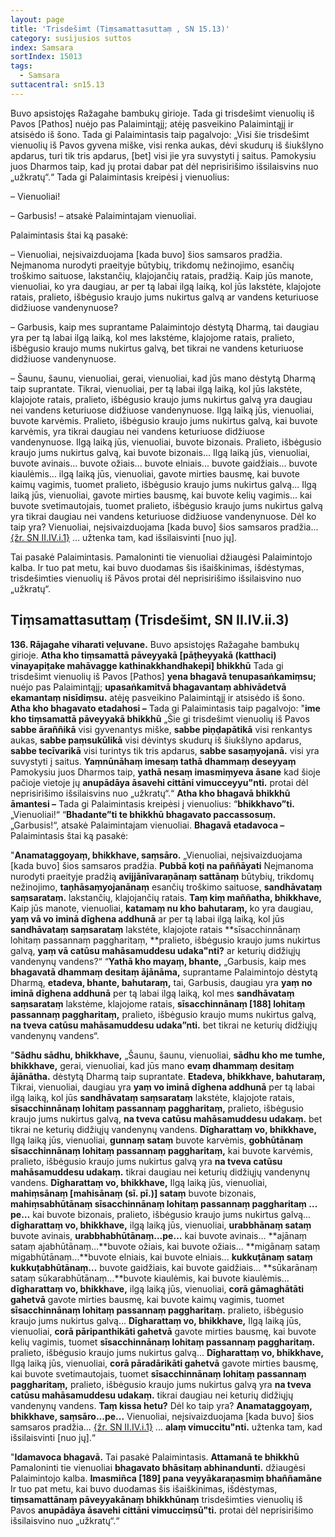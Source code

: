 ```yaml
---
layout: page
title: 'Trisdešimt (Tiṃsamattasuttaṃ , SN 15.13)'
category: susijusios suttos
index: Samsara
sortIndex: 15013
tags:
  - Samsara
suttacentral: sn15.13
---
```

Buvo apsistojęs Ražagahe bambukų girioje. Tada gi trisdešimt vienuolių iš Pavos \[Pathos] nuėjo pas Palaimintąjį; atėję pasveikino Palaimintąjį ir atsisėdo iš šono. Tada gi Palaimintasis taip pagalvojo: „Visi šie trisdešimt vienuolių iš Pavos gyvena miške, visi renka aukas, dėvi skudurų iš šiukšlyno apdarus, turi tik tris apdarus, \[bet] visi jie yra suvystyti į saitus. Pamokysiu juos Dharmos taip, kad jų protai dabar pat dėl neprisirišimo išsilaisvins nuo „užkratų“.“ Tada gi Palaimintasis kreipėsi į vienuolius:

– Vienuoliai!

– Garbusis! – atsakė Palaimintajam vienuoliai.

Palaimintasis štai ką pasakė:

– Vienuoliai, neįsivaizduojama \[kada buvo] šios samsaros pradžia. Neįmanoma nurodyti praeityje būtybių, trikdomų nežinojimo, esančių troškimo saituose, lakstančių, klajojančių ratais, pradžią. Kaip jūs manote, vienuoliai, ko yra daugiau, ar per tą labai ilgą laiką, kol jūs lakstėte, klajojote ratais, pralieto, išbėgusio kraujo jums nukirtus galvą ar vandens keturiuose didžiuose vandenynuose?

– Garbusis, kaip mes suprantame Palaimintojo dėstytą Dharmą, tai daugiau yra per tą labai ilgą laiką, kol mes lakstėme, klajojome ratais, pralieto, išbėgusio kraujo mums nukirtus galvą, bet tikrai ne vandens keturiuose didžiuose vandenynuose.

– Šaunu, šaunu, vienuoliai, gerai, vienuoliai, kad jūs mano dėstytą Dharmą taip suprantate. Tikrai, vienuoliai, per tą labai ilgą laiką, kol jūs lakstėte, klajojote ratais, pralieto, išbėgusio kraujo jums nukirtus galvą yra daugiau nei vandens keturiuose didžiuose vandenynuose. Ilgą laiką jūs, vienuoliai, buvote karvėmis. Pralieto, išbėgusio kraujo jums nukirtus galvą, kai buvote karvėmis, yra tikrai daugiau nei vandens keturiuose didžiuose vandenynuose. Ilgą laiką jūs, vienuoliai, buvote bizonais. Pralieto, išbėgusio kraujo jums nukirtus galvą, kai buvote bizonais... Ilgą laiką jūs, vienuoliai, buvote avinais... buvote ožiais... buvote elniais... buvote gaidžiais... buvote kiaulėmis... ilgą laiką jūs, vienuoliai, gavote mirties bausmę, kai buvote kaimų vagimis, tuomet pralieto, išbėgusio kraujo jums nukirtus galvą... Ilgą laiką jūs, vienuoliai, gavote mirties bausmę, kai buvote kelių vagimis... kai buvote svetimautojais, tuomet pralieto, išbėgusio kraujo jums nukirtus galvą yra tikrai daugiau nei vandens keturiuose didžiuose vandenynuose. Dėl ko taip yra? Vienuoliai, neįsivaizduojama \[kada buvo] šios samsaros pradžia... <a href="../tinakatthasuttam-zole-ir-sakeles">{žr. SN II.IV.i.1}</a> ... užtenka tam, kad išsilaisvinti \[nuo jų].

Tai pasakė Palaimintasis. Pamaloninti tie vienuoliai džiaugėsi Palaimintojo kalba. Ir tuo pat metu, kai buvo duodamas šis išaiškinimas, išdėstymas, trisdešimties vienuolių iš Pāvos protai dėl neprisirišimo išsilaisvino nuo „užkratų“.

## Tiṃsamattasuttaṃ (Trisdešimt, SN II.IV.ii.3)

**136. Rājagahe viharati veḷuvane.** Buvo apsistojęs Ražagahe bambukų girioje. **Atha kho tiṃsamattā pāveyyakā \[pāṭheyyakā (katthaci) vinayapiṭake mahāvagge kathinakkhandhakepi] bhikkhū** Tada gi trisdešimt vienuolių iš Pavos \[Pathos] **yena bhagavā tenupasaṅkamiṃsu;** nuėjo pas Palaimintąjį; **upasaṅkamitvā bhagavantaṃ abhivādetvā ekamantaṃ nisīdiṃsu.** atėję pasveikino Palaimintąjį ir atsisėdo iš šono. **Atha kho bhagavato etadahosi –** Tada gi Palaimintasis taip pagalvojo: "**ime kho tiṃsamattā pāveyyakā bhikkhū** „Šie gi trisdešimt vienuolių iš Pavos **sabbe āraññikā** visi gyvenantys miške, **sabbe piṇḍapātikā** visi renkantys aukas, **sabbe paṃsukūlikā** visi dėvintys skudurų iš šiukšlyno apdarus, **sabbe tecīvarikā** visi turintys tik tris apdarus, **sabbe sasaṃyojanā.** visi yra suvystyti į saitus. **Yaṃnūnāhaṃ imesaṃ tathā dhammaṃ deseyyaṃ** Pamokysiu juos Dharmos taip, **yathā nesaṃ imasmiṃyeva āsane** kad šioje pačioje vietoje jų **anupādāya āsavehi cittāni vimucceyyu"nti.** protai dėl neprisirišimo išsilaisvins nuo „užkratų“.“ **Atha kho bhagavā bhikkhū āmantesi –** Tada gi Palaimintasis kreipėsi į vienuolius: “**bhikkhavo”ti.** „Vienuoliai!“ “**Bhadante”ti te bhikkhū bhagavato paccassosuṃ.** „Garbusis!“, atsakė Palaimintajam vienuoliai. **Bhagavā etadavoca –** Palaimintasis štai ką pasakė:

"**Anamataggoyaṃ, bhikkhave, saṃsāro.** „Vienuoliai, neįsivaizduojama \[kada buvo] šios samsaros pradžia. **Pubbā koṭi na paññāyati** Neįmanoma nurodyti praeityje pradžią **avijjānīvaraṇānaṃ sattānaṃ** būtybių, trikdomų nežinojimo, **taṇhāsaṃyojanānaṃ** esančių troškimo saituose, **sandhāvataṃ saṃsarataṃ.** lakstančių, klajojančių ratais. **Taṃ kiṃ maññatha, bhikkhave,** Kaip jūs manote, vienuoliai, **katamaṃ nu kho bahutaraṃ,** ko yra daugiau, **yaṃ vā vo iminā dīghena addhunā** ar per tą labai ilgą laiką, kol jūs **sandhāvataṃ saṃsarataṃ** lakstėte, klajojote ratais **sīsacchinnānaṃ lohitaṃ passannaṃ paggharitaṃ, **pralieto, išbėgusio kraujo jums nukirtus galvą, **yaṃ vā catūsu mahāsamuddesu udaka"nti?** ar keturių didžiųjų vandenynų vandens?“ “**Yathā kho mayaṃ, bhante,** „Garbusis, kaip mes **bhagavatā dhammaṃ desitaṃ ājānāma,** suprantame Palaimintojo dėstytą Dharmą, **etadeva, bhante, bahutaraṃ,** tai, Garbusis, daugiau yra **yaṃ no iminā dīghena addhunā** per tą labai ilgą laiką, kol mes **sandhāvataṃ saṃsarataṃ** lakstėme, klajojome ratais, **sīsacchinnānaṃ \[188] lohitaṃ passannaṃ paggharitaṃ,** pralieto, išbėgusio kraujo mums nukirtus galvą, **na tveva catūsu mahāsamuddesu udaka”nti.** bet tikrai ne keturių didžiųjų vandenynų vandens“.

"**Sādhu sādhu, bhikkhave,** „Šaunu, šaunu, vienuoliai, **sādhu kho me tumhe, bhikkhave,** gerai, vienuoliai, kad jūs mano **evaṃ dhammaṃ desitaṃ ājānātha.** dėstytą Dharmą taip suprantate. **Etadeva, bhikkhave, bahutaraṃ,** Tikrai, vienuoliai, daugiau yra **yaṃ vo iminā dīghena addhunā** per tą labai ilgą laiką, kol jūs **sandhāvataṃ saṃsarataṃ** lakstėte, klajojote ratais, **sīsacchinnānaṃ lohitaṃ passannaṃ paggharitaṃ,** pralieto, išbėgusio kraujo jums nukirtus galvą, **na tveva catūsu mahāsamuddesu udakaṃ.** bet tikrai ne keturių didžiųjų vandenynų vandens. **Dīgharattaṃ vo, bhikkhave,** Ilgą laiką jūs, vienuoliai, **gunnaṃ sataṃ** buvote karvėmis, **gobhūtānaṃ sīsacchinnānaṃ lohitaṃ passannaṃ paggharitaṃ,** kai buvote karvėmis, pralieto, išbėgusio kraujo jums nukirtus galvą yra **na tveva catūsu mahāsamuddesu udakaṃ.** tikrai daugiau nei keturių didžiųjų vandenynų vandens. **Dīgharattaṃ vo, bhikkhave,** Ilgą laiką jūs, vienuoliai, **mahiṃsānaṃ \[mahisānaṃ (sī. pī.)] sataṃ** buvote bizonais, **mahiṃsabhūtānaṃ sīsacchinnānaṃ lohitaṃ passannaṃ paggharitaṃ …pe…** kai buvote bizonais, pralieto, išbėgusio kraujo jums nukirtus galvą... **dīgharattaṃ vo, bhikkhave,** ilgą laiką jūs, vienuoliai, **urabbhānaṃ sataṃ** buvote avinais, **urabbhabhūtānaṃ…pe…** kai buvote avinais... **ajānaṃ sataṃ ajabhūtānaṃ…**buvote ožiais, kai buvote ožiais... **migānaṃ sataṃ migabhūtānaṃ…**buvote elniais, kai buvote elniais... **kukkuṭānaṃ sataṃ kukkuṭabhūtānaṃ…** buvote gaidžiais, kai buvote gaidžiais... **sūkarānaṃ sataṃ sūkarabhūtānaṃ…**buvote kiaulėmis, kai buvote kiaulėmis... **dīgharattaṃ vo, bhikkhave,** ilgą laiką jūs, vienuoliai, **corā gāmaghātāti gahetvā** gavote mirties bausmę, kai buvote kaimų vagimis, tuomet **sīsacchinnānaṃ lohitaṃ passannaṃ paggharitaṃ.** pralieto, išbėgusio kraujo jums nukirtus galvą... **Dīgharattaṃ vo, bhikkhave,** Ilgą laiką jūs, vienuoliai, **corā pāripanthikāti gahetvā** gavote mirties bausmę, kai buvote kelių vagimis, tuomet **sīsacchinnānaṃ lohitaṃ passannaṃ paggharitaṃ.** pralieto, išbėgusio kraujo jums nukirtus galvą... **Dīgharattaṃ vo, bhikkhave,** Ilgą laiką jūs, vienuoliai, **corā pāradārikāti gahetvā** gavote mirties bausmę, kai buvote svetimautojais, tuomet **sīsacchinnānaṃ lohitaṃ passannaṃ paggharitaṃ,** pralieto, išbėgusio kraujo jums nukirtus galvą yra **na tveva catūsu mahāsamuddesu udakaṃ.** tikrai daugiau nei keturių didžiųjų vandenynų vandens. **Taṃ kissa hetu?** Dėl ko taip yra? **Anamataggoyaṃ, bhikkhave, saṃsāro...pe...** Vienuoliai, neįsivaizduojama \[kada buvo] šios samsaros pradžia... <a href="../tinakatthasuttam-zole-ir-sakeles">{žr. SN II.IV.i.1}</a> ... **alaṃ vimuccitu"nti.** užtenka tam, kad išsilaisvinti \[nuo jų].“

"**Idamavoca bhagavā.** Tai pasakė Palaimintasis. **Attamanā te bhikkhū** Pamaloninti tie vienuoliai **bhagavato bhāsitaṃ abhinandunti.** džiaugėsi Palaimintojo kalba. **Imasmiñca \[189] pana veyyākaraṇasmiṃ bhaññamāne** Ir tuo pat metu, kai buvo duodamas šis išaiškinimas, išdėstymas, **tiṃsamattānaṃ pāveyyakānaṃ bhikkhūnaṃ** trisdešimties vienuolių iš Pavos **anupādāya āsavehi cittāni vimucciṃsū"ti.** protai dėl neprisirišimo išsilaisvino nuo „užkratų“.“
